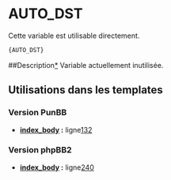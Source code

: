 # AUTO_DST


Cette variable est utilisable directement.

```html
{AUTO_DST}
```

##Description[*](https://fa-tvars.appspot.com/var/AUTO_DST)
Variable actuellement inutilisée.

## Utilisations dans les templates

### Version PunBB
* __[index_body](../tpl/var/punbb/index_body.md#readme) :__ ligne[132](../tpl/src/punbb/index_body.tpl#L132)

### Version phpBB2
* __[index_body](../tpl/var/subsilver/index_body.md#readme) :__ ligne[240](../tpl/src/subsilver/index_body.tpl#L240)